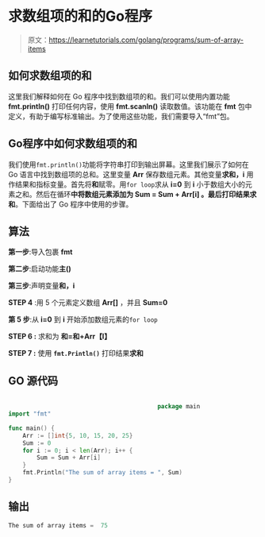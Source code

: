 # 求数组项的和的Go程序

> 原文：<https://learnetutorials.com/golang/programs/sum-of-array-items>

## 如何求数组项的和

这里我们解释如何在 Go 程序中找到数组项的和。我们可以使用内置功能 **fmt.println()** 打印任何内容，使用 **fmt.scanln()** 读取数值。该功能在 **fmt** 包中定义，有助于编写标准输出。为了使用这些功能，我们需要导入“fmt”包。

## Go程序中如何求数组项的和

我们使用`fmt.println()`功能将字符串打印到输出屏幕。这里我们展示了如何在 Go 语言中找到数组项的总和。这里变量 **Arr** 保存数组元素。其他变量**求和，i** 用作结果和指标变量。首先将**和**赋零。用`for loop`求从 **i=0** 到 **i** 小于数组大小的元素之和。然后在循环**中将数组元素添加为 **Sum = Sum + Arr[i]** 。**最后打印结果**求和**。下面给出了 Go 程序中使用的步骤。

## 算法

**第一步**:导入包裹 **fmt**

**第二步**:启动功能**主()**

**第三步**:声明变量**和，i**

**STEP 4** :用 5 个元素定义数组 **Arr[]** ，并且 **Sum=0**

**第 5 步**:从 **i=0** 到 **i** 开始添加数组元素的`for loop`

****STEP 6** :** 求和为 ****和=和+Arr【I】****

****STEP 7** :** 使用 **`fmt.Println()`** 打印结果**求和**

## GO 源代码

```go

                                          package main
import "fmt"

func main() {
    Arr := []int{5, 10, 15, 20, 25}
    Sum := 0
    for i := 0; i < len(Arr); i++ {
        Sum = Sum + Arr[i]
    }
    fmt.Println("The sum of array items = ", Sum)
}

```

## 输出

```go
The sum of array items =  75
```